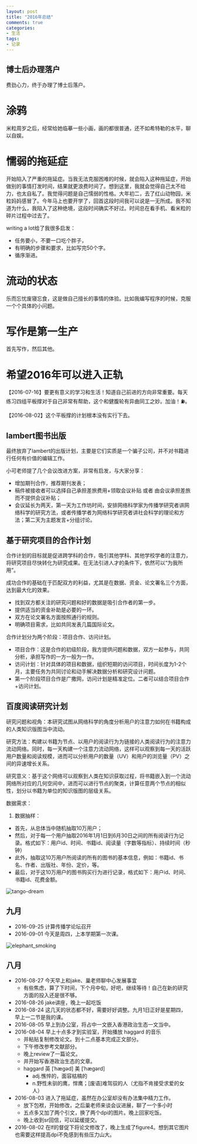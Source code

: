 ```yaml
---
layout: post
title: "2016年总结"
comments: true
categories:
- 生活
tags:
- 记录
---
```


## 博士后办理落户

费劲心力，终于办理了博士后落户。

# 涂鸦

米粒周岁之后，经常给她临摹一些小画，画的都很普通，还不如希特勒的水平，聊以自娱。

# 懦弱的拖延症

开始陷入了严重的拖延症。当我无法克服困难的时候，就会陷入这种拖延症，开始做别的事情打发时间，结果就更浪费时间了。想到这里，我就会觉得自己太不给力，也太自私了。我觉得问题是自己懦弱的性格。大年初二，去了红山动物园，米粒妈妈感冒了。今年马上也要开学了，回首这段时间我可以说是一无所成。我不知道为什么，我陷入了这种绝境，这段时间确实不好过。时间总在看手机、看米粒的碎片过程中过去了。

writing a lot给了我很多启发：

- 任务要小，不要一口吃个胖子，
- 有明确的步骤和要求，比如写完50个字。
- 循序渐进。

# 流动的状态

乐而忘忧废寝忘食，这是做自己擅长的事情的体验。比如我编写程序的时候，克服一个个具体的小问题。

# 写作是第一生产
首先写作，然后其他。

# 希望2016年可以进入正轨

【2016-07-16】要更有意义的学习和生活！知道自己前进的方向非常重要。每天练习四组平板撑对于自己非常有帮助，这个和健腹轮有异曲同工之妙。加油！⛽️。

【2016-08-02】这个平板撑的计划根本没有实行下去。


## lambert图书出版

最终放弃了lambert的出版计划，主要是它们实质是一个骗子公司，并不对书籍进行任何有价值的编辑工作。

小可老师提了几个会议改进方案，非常有启发，与大家分享：

- 增加期刊合作，推荐期刊发表；
- 稿件被接收者可以选择自己承担差旅费用+领取会议补贴 或者 由会议承担差旅而不提供会议补贴；
- 会议延长为两天，第一天为工作坊时间，安排网络科学家为传播学研究者讲网络科学的研究方法，或者传播学者为网络科学研究者讲社会科学的理论和方法；第二天为主题发言+分组讨论。

## 基于研究项目的合作计划

合作计划的目标就是促进跨学科的合作，吸引其他学科、其他学校学者的注意力，将研究项目尽快转化为研究成果。在无法引进人才的条件下，依然可以“为我所用”。

成功合作的基础在于匹配双方的利益，尤其是在数据、资金、论文署名三个方面，达到最大化的效果。

- 找到双方都关注的研究问题和好的数据是吸引合作者的第一步。
- 提供适当的资金补助是必要的一环。
- 双方在论文署名方面按照通行的规则。
- 明确项目需求，比如共同发表几篇国际论文。

合作计划分为两个阶段：项目合作、访问计划。

- 项目合作：这是合作的初级阶段，我方提供问题和数据，双方一起参与，共同分析，承担写作的一方一般为一作。
- 访问计划：针对具体的项目和数据，组织短期的访问项目，时间长度为1-2个月，主要任务为共同讨论和动手解决数据分析和研究设计问题。
- 第一个阶段项目合作是广撒网，访问计划是精准定位。二者可以结合项目合作+访问计划。

## 百度阅读研究计划

研究问题和视角：本研究试图从网络科学的角度分析用户的注意力如何在书籍构成的人类知识版图当中流动。

研究方法：构建以书籍为节点、以用户的阅读行为为链接的人类阅读行为的注意力流动网络。同时，每一天构建一个注意力流动网络，这样可以观察到每一天的活跃用户数量和阅读规模，进而可以分析用户的数量（UV）和用户的浏览量（PV）之间的异速增长关系。

研究意义：基于这个网络可以观察到人类在知识获取过程，将书籍嵌入到一个流动网络所对应的几何空间中，进而可以进行节点的聚类，计算任意两个节点的相似性，划分以书籍为单位的知识版图的层级关系。

数据需求：

1. 数据抽样：
- 首先，从总体当中随机抽取10万用户；
- 然后，对于每一个用户抽取2016年1月1日到6月30日之间的所有阅读行为记录。格式如下：用户id、时间、书籍id、阅读量（字数等指标）、持续时间（秒钟）
- 此外，抽取这10万用户所阅读的所有的图书的基本信息，例如：书籍id、书名、作者、出版社、年份、定价，等。
- 最后，对于这10万用户的图书购买行为进行记录，格式如下：用户id、时间、书籍id、花费金额。


![tango-dream](http://oaf2qt3yk.bkt.clouddn.com/b71e8667220388bf6a2054e53a802c05.png)

## 九月

* 2016-09-25 计算传播学论坛召开
* 2016-09-01 今天是周四，上本学期第一次课。

![elephant_smoking](http://oaf2qt3yk.bkt.clouddn.com/67d2a8bc0f1dca86a4cf4d541574e518.png)

## 八月

* 2016-08-27 今天早上和jake、巢老师聊中心发展事宜
  * 有些焦虑，算了下时间，下个月中旬，好吧，继续等待！自己在新的研究方面的投入还是很不够。
* 2016-08-26 jake讲座，晚上一起吃饭
* 2016-08-24 这几天的状态都不好，需要好好调整。九月1日正好是星期四，早上一二节是我的课。
* 2016-08-05 早上到办公室，将占中一文嵌入香港政治生态一文当中。
* 2016-08-04 早上十点多才到实验室，开始播放 haggard 的音乐
  * 并粘贴复制修改论文。到十二点基本完成正文部分。
  * 下午修改参考文献部分。
  * 晚上review了一篇论文。
  * 并开始写香港政治生态的文章。
  * haggard 英 [ˈhægəd]  美 [ˈhægərd]
    * adj.憔悴的，面容枯槁的
    * n.野性未驯的鹰，悍鹰；[废语]难驾驭的人（尤指不肯接受求爱的女人）
* 2016-08-03 进入了拖延症，虽然在办公室却没有办法集中精力工作。
  * 放下包袱，开始修改，之后巢老师来谈会议进展，聊了一个多小时
  * 五点多又加了两个引文，换了两个dpi的图片。晚上回家吃饭。
  * 晚上收到sr回信，可以延缓提交。
* 2016-08-02 在lf的督促下将论文修改了，晚上生成了figure4。想到其它图片也需要这样提高dpi不免感到有些压力山大。
